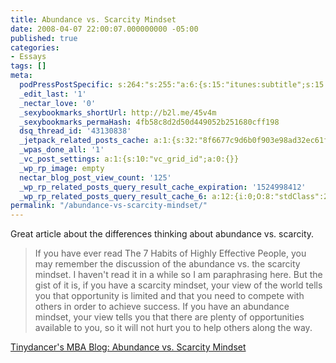```yaml
---
title: Abundance vs. Scarcity Mindset
date: 2008-04-07 22:00:07.000000000 -05:00
published: true
categories:
- Essays
tags: []
meta:
  podPressPostSpecific: s:264:"s:255:"a:6:{s:15:"itunes:subtitle";s:15:"##PostExcerpt##";s:14:"itunes:summary";s:15:"##PostExcerpt##";s:15:"itunes:keywords";s:17:"##WordPressCats##";s:13:"itunes:author";s:10:"##Global##";s:15:"itunes:explicit";s:7:"Default";s:12:"itunes:block";s:7:"Default";}";";
  _edit_last: '1'
  _nectar_love: '0'
  _sexybookmarks_shortUrl: http://b2l.me/45v4m
  _sexybookmarks_permaHash: 4fb58c8d2d50d449052b251680cff198
  dsq_thread_id: '43130838'
  _jetpack_related_posts_cache: a:1:{s:32:"8f6677c9d6b0f903e98ad32ec61f8deb";a:2:{s:7:"expires";i:1498419307;s:7:"payload";a:3:{i:0;a:1:{s:2:"id";i:416;}i:1;a:1:{s:2:"id";i:303;}i:2;a:1:{s:2:"id";i:3463;}}}}
  _wpas_done_all: '1'
  _vc_post_settings: a:1:{s:10:"vc_grid_id";a:0:{}}
  _wp_rp_image: empty
  nectar_blog_post_view_count: '125'
  _wp_rp_related_posts_query_result_cache_expiration: '1524998412'
  _wp_rp_related_posts_query_result_cache_6: a:12:{i:0;O:8:"stdClass":2:{s:7:"post_id";s:3:"411";s:5:"score";s:18:"46.801438868761394";}i:1;O:8:"stdClass":2:{s:7:"post_id";s:3:"311";s:5:"score";s:16:"43.9540955922461";}i:2;O:8:"stdClass":2:{s:7:"post_id";s:3:"604";s:5:"score";s:17:"40.91523538017918";}i:3;O:8:"stdClass":2:{s:7:"post_id";s:3:"344";s:5:"score";s:17:"40.91523538017918";}i:4;O:8:"stdClass":2:{s:7:"post_id";s:3:"242";s:5:"score";s:17:"40.91523538017918";}i:5;O:8:"stdClass":2:{s:7:"post_id";s:4:"2099";s:5:"score";s:18:"36.570788829878474";}i:6;O:8:"stdClass":2:{s:7:"post_id";s:3:"348";s:5:"score";s:17:"35.85397758220632";}i:7;O:8:"stdClass":2:{s:7:"post_id";s:3:"301";s:5:"score";s:17:"35.85397758220632";}i:8;O:8:"stdClass":2:{s:7:"post_id";s:4:"1483";s:5:"score";s:17:"35.20118441301121";}i:9;O:8:"stdClass":2:{s:7:"post_id";s:4:"1000";s:5:"score";s:17:"35.20118441301121";}i:10;O:8:"stdClass":2:{s:7:"post_id";s:3:"817";s:5:"score";s:17:"35.20118441301121";}i:11;O:8:"stdClass":2:{s:7:"post_id";s:3:"382";s:5:"score";s:17:"35.20118441301121";}}
permalink: "/abundance-vs-scarcity-mindset/"
---
```

Great article about the differences thinking about abundance vs. scarcity.
>If you have ever read The 7 Habits of Highly Effective People, you may remember the discussion of the abundance vs. the scarcity mindset. I haven't read it in a while so I am paraphrasing here. But the gist of it is, if you have a scarcity mindset, your view of the world tells you that opportunity is limited and that you need to compete with others in order to achieve success. If you have an abundance mindset, your view tells you that there are plenty of opportunities available to you, so it will not hurt you to help others along the way.</blockquote>
<p><a href="http://tinydancermba.blogspot.com/2008/03/abundance-vs-scarcity-mindset.html" rel="nofollow">Tinydancer's MBA Blog: Abundance vs. Scarcity Mindset</a></p>
